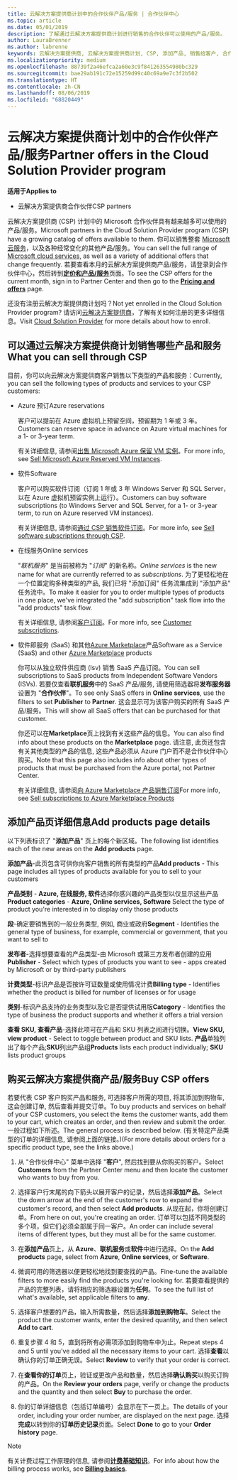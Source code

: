 ```yaml
---
title: 云解决方案提供商计划中的合作伙伴产品/服务 | 合作伙伴中心
ms.topic: article
ms.date: 05/01/2019
description: 了解通过云解决方案提供商计划进行销售的合作伙伴可以使用的产品/服务。
author: LauraBrenner
ms.author: labrenne
keywords: 云解决方案提供商, 云解决方案提供商计划, CSP, 添加产品, 销售给客户, 合作伙伴产品/服务, 云解决方案提供商产品/服务, 基于云的服务, Azure, Office 365, Dynamics, 云解决方案提供商合作伙伴, 在云解决方案提供商计划中销售, Azure RI, Azure 虚拟机预留实例, Azure 预订, 在线服务, 订阅软件, AHUB, Azure 上的 SQL Server, Azure 上的 Windows Server, 客户订阅
ms.localizationpriority: medium
ms.openlocfilehash: 88739f2a46efca2a60e3c9f841263554980bc329
ms.sourcegitcommit: bae29ab191c72e15259d99c40c69a9e7c3f2b502
ms.translationtype: HT
ms.contentlocale: zh-CN
ms.lasthandoff: 08/06/2019
ms.locfileid: "68820449"
---
```

# <a name="partner-offers-in-the-cloud-solution-provider-program"></a><span data-ttu-id="76a00-104">云解决方案提供商计划中的合作伙伴产品/服务</span><span class="sxs-lookup"><span data-stu-id="76a00-104">Partner offers in the Cloud Solution Provider program</span></span> 

<span data-ttu-id="76a00-105">**适用于**</span><span class="sxs-lookup"><span data-stu-id="76a00-105">**Applies to**</span></span>

-  <span data-ttu-id="76a00-106">云解决方案提供商合作伙伴</span><span class="sxs-lookup"><span data-stu-id="76a00-106">CSP partners</span></span>

<span data-ttu-id="76a00-107">云解决方案提供商 (CSP) 计划中的 Microsoft 合作伙伴具有越来越多可以使用的产品/服务。</span><span class="sxs-lookup"><span data-stu-id="76a00-107">Microsoft partners in the Cloud Solution Provider program (CSP) have a growing catalog of offers available to them.</span></span> <span data-ttu-id="76a00-108">你可以销售整套 [Microsoft 云服务](https://partner.microsoft.com/cloud-solution-provider/products-and-services)，以及各种经常变化的其他产品/服务。</span><span class="sxs-lookup"><span data-stu-id="76a00-108">You can sell the full range of [Microsoft cloud services](https://partner.microsoft.com/cloud-solution-provider/products-and-services), as well as a variety of additional offers that change frequently.</span></span> <span data-ttu-id="76a00-109">若要查看本月的云解决方案提供商产品/服务，请登录到合作伙伴中心，然后转到[**定价和产品/服务**](https://partnercenter.microsoft.com/pcv/sales)页面。</span><span class="sxs-lookup"><span data-stu-id="76a00-109">To see the CSP offers for the current month, sign in to Partner Center and then go to the [**Pricing and offers**](https://partnercenter.microsoft.com/pcv/sales) page.</span></span>  

<span data-ttu-id="76a00-110">还没有注册云解决方案提供商计划吗？</span><span class="sxs-lookup"><span data-stu-id="76a00-110">Not yet enrolled in the Cloud Solution Provider program?</span></span> <span data-ttu-id="76a00-111">请访问[云解决方案提供商](https://partner.microsoft.com/cloud-solution-provider)，了解有关如何注册的更多详细信息。</span><span class="sxs-lookup"><span data-stu-id="76a00-111">Visit [Cloud Solution Provider](https://partner.microsoft.com/cloud-solution-provider) for more details about how to enroll.</span></span> 

## <a name="what-you-can-sell-through-csp"></a><span data-ttu-id="76a00-112">可以通过云解决方案提供商计划销售哪些产品和服务</span><span class="sxs-lookup"><span data-stu-id="76a00-112">What you can sell through CSP</span></span>

<span data-ttu-id="76a00-113">目前，你可以向云解决方案提供商客户销售以下类型的产品和服务：</span><span class="sxs-lookup"><span data-stu-id="76a00-113">Currently, you can sell the following types of products and services to your CSP customers:</span></span>

- <span data-ttu-id="76a00-114">Azure 预订</span><span class="sxs-lookup"><span data-stu-id="76a00-114">Azure reservations</span></span><br> 

    <span data-ttu-id="76a00-115">客户可以提前在 Azure 虚拟机上预留空间，预留期为 1 年或 3 年。</span><span class="sxs-lookup"><span data-stu-id="76a00-115">Customers can reserve space in advance on Azure virtual machines for a 1- or 3-year term.</span></span><br>
    
    <span data-ttu-id="76a00-116">有关详细信息, 请参阅[出售 Microsoft Azure 保留 VM 实例](azure-reservations.md)。</span><span class="sxs-lookup"><span data-stu-id="76a00-116">For more info, see [Sell Microsoft Azure Reserved VM Instances](azure-reservations.md).</span></span>

- <span data-ttu-id="76a00-117">软件</span><span class="sxs-lookup"><span data-stu-id="76a00-117">Software</span></span><br>

    <span data-ttu-id="76a00-118">客户可以购买软件订阅（订阅 1 年或 3 年 Windows Server 和 SQL Server，以在 Azure 虚拟机预留实例上运行）。</span><span class="sxs-lookup"><span data-stu-id="76a00-118">Customers can buy software subscriptions (to Windows Server and SQL Server, for a 1- or 3-year term, to run on Azure reserved VM instances).</span></span><br>
 
    <span data-ttu-id="76a00-119">有关详细信息, 请参阅[通过 CSP 销售软件订阅](csp-software-subscriptions.md)。</span><span class="sxs-lookup"><span data-stu-id="76a00-119">For more info, see [Sell software subscriptions through CSP](csp-software-subscriptions.md).</span></span>  

- <span data-ttu-id="76a00-120">在线服务</span><span class="sxs-lookup"><span data-stu-id="76a00-120">Online services</span></span><br>

    <span data-ttu-id="76a00-121">"*联机服务*" 是当前被称为 "*订阅*" 的新名称。</span><span class="sxs-lookup"><span data-stu-id="76a00-121">*Online services* is the new name for what are currently referred to as *subscriptions*.</span></span> <span data-ttu-id="76a00-122">为了更轻松地在一个位置定购多种类型的产品, 我们已将 "添加订阅" 任务流集成到 "添加产品" 任务流中。</span><span class="sxs-lookup"><span data-stu-id="76a00-122">To make it easier for you to order multiple types of products in one place, we've integrated the "add subscription" task flow into the "add products" task flow.</span></span><br>
    
    <span data-ttu-id="76a00-123">有关详细信息, 请参阅[客户订阅](customer-subscriptions.md)。</span><span class="sxs-lookup"><span data-stu-id="76a00-123">For more info, see [Customer subscriptions](customer-subscriptions.md).</span></span>

- <span data-ttu-id="76a00-124">软件即服务 (SaaS) 和其他[Azure Marketplace](https://azuremarketplace.microsoft.com/marketplace)产品</span><span class="sxs-lookup"><span data-stu-id="76a00-124">Software as a Service (SaaS) and other [Azure Marketplace](https://azuremarketplace.microsoft.com/marketplace) products</span></span><br>

    <span data-ttu-id="76a00-125">你可以从独立软件供应商 (Isv) 销售 SaaS 产品订阅。</span><span class="sxs-lookup"><span data-stu-id="76a00-125">You can sell subscriptions to SaaS products from Independent Software Vendors (ISVs).</span></span> <span data-ttu-id="76a00-126">若要仅查看**联机服务**中的 SaaS 产品/服务, 请使用筛选器将**发布服务器**设置为 "**合作伙伴**"。</span><span class="sxs-lookup"><span data-stu-id="76a00-126">To see only SaaS offers in **Online services**, use the filters to set **Publisher** to **Partner**.</span></span> <span data-ttu-id="76a00-127">这会显示可为该客户购买的所有 SaaS 产品/服务。</span><span class="sxs-lookup"><span data-stu-id="76a00-127">This will show all SaaS offers that can be purchased for that customer.</span></span><br>
    
    <span data-ttu-id="76a00-128">你还可以在**Marketplace**页上找到有关这些产品的信息。</span><span class="sxs-lookup"><span data-stu-id="76a00-128">You can also find info about these products on the **Marketplace** page.</span></span> <span data-ttu-id="76a00-129">请注意, 此页还包含有关其他类型的产品的信息, 这些产品必须从 Azure 门户而不是合作伙伴中心购买。</span><span class="sxs-lookup"><span data-stu-id="76a00-129">Note that this page also includes info about other types of products that must be purchased from the Azure portal, not Partner Center.</span></span><br>

    <span data-ttu-id="76a00-130">有关详细信息, 请参阅[向 Azure Marketplace 产品销售订阅](sell-marketplace-products.md)</span><span class="sxs-lookup"><span data-stu-id="76a00-130">For more info, see [Sell subscriptions to Azure Marketplace Products](sell-marketplace-products.md)</span></span>

## <a name="add-products-page-details"></a><span data-ttu-id="76a00-131">添加产品页详细信息</span><span class="sxs-lookup"><span data-stu-id="76a00-131">Add products page details</span></span>

<span data-ttu-id="76a00-132">以下列表标识了 "**添加产品**" 页上的每个新区域。</span><span class="sxs-lookup"><span data-stu-id="76a00-132">The following list identifies each of the new areas on the **Add products** page.</span></span>

<span data-ttu-id="76a00-133">**添加产品**-此页包含可供你向客户销售的所有类型的产品</span><span class="sxs-lookup"><span data-stu-id="76a00-133">**Add products** - This page includes all types of products available for you to sell to  your customers</span></span>

<span data-ttu-id="76a00-134">**产品类别** - **Azure, 在线服务, 软件**选择你感兴趣的产品类型以仅显示这些产品</span><span class="sxs-lookup"><span data-stu-id="76a00-134">**Product categories** - **Azure, Online services, Software** Select the type of product you're interested in to display only those products</span></span>

<span data-ttu-id="76a00-135">**段**-确定要销售到的一般业务类型, 例如, 商业或政府</span><span class="sxs-lookup"><span data-stu-id="76a00-135">**Segment** - Identifies the general type of business, for example, commercial or government, that you want to sell to</span></span>

<span data-ttu-id="76a00-136">**发布者**-选择想要查看的产品类型-由 Microsoft 或第三方发布者创建的应用</span><span class="sxs-lookup"><span data-stu-id="76a00-136">**Publisher** - Select which types of products you want to see - apps created by Microsoft or by third-party publishers</span></span>

<span data-ttu-id="76a00-137">**计费类型**-标识产品是否按许可证数量或使用情况计费</span><span class="sxs-lookup"><span data-stu-id="76a00-137">**Billing type** - Identifies whether the product is billed for number of licenses or for usage</span></span>

<span data-ttu-id="76a00-138">**类别**-标识产品支持的业务类型以及它是否提供试用版</span><span class="sxs-lookup"><span data-stu-id="76a00-138">**Category** - Identifies the type of business the product supports and whether it offers a trial version</span></span>

<span data-ttu-id="76a00-139">**查看 SKU, 查看产品**-选择此项可在产品和 SKU 列表之间进行切换。</span><span class="sxs-lookup"><span data-stu-id="76a00-139">**View SKU, view product** - Select to toggle between product and SKU lists.</span></span> <span data-ttu-id="76a00-140">**产品**单独列出了每个产品;**SKU**列出产品组</span><span class="sxs-lookup"><span data-stu-id="76a00-140">**Products** lists each product individually; **SKU** lists product groups</span></span>

## <a name="buy-csp-offers"></a><span data-ttu-id="76a00-141">购买云解决方案提供商产品/服务</span><span class="sxs-lookup"><span data-stu-id="76a00-141">Buy CSP offers</span></span>

<span data-ttu-id="76a00-142">若要代表 CSP 客户购买产品和服务, 可选择客户所需的项目, 将其添加到购物车, 这会创建订单, 然后查看并提交订单。</span><span class="sxs-lookup"><span data-stu-id="76a00-142">To buy products and services on behalf of your CSP customers, you select the items the customer wants, add them to your cart, which creates an order, and then review and submit the order.</span></span> <span data-ttu-id="76a00-143">一般过程如下所述。</span><span class="sxs-lookup"><span data-stu-id="76a00-143">The general process is described below.</span></span> <span data-ttu-id="76a00-144">(有关特定产品类型的订单的详细信息, 请参阅上面的链接。)</span><span class="sxs-lookup"><span data-stu-id="76a00-144">(For more details about orders for a specific product type, see the links above.)</span></span>

1. <span data-ttu-id="76a00-145">从 "合作伙伴中心" 菜单中选择 "**客户**", 然后找到要从你购买的客户。</span><span class="sxs-lookup"><span data-stu-id="76a00-145">Select **Customers** from the Partner Center menu and then locate the customer who wants to buy from you.</span></span> 

2. <span data-ttu-id="76a00-146">选择客户行末尾的向下箭头以展开客户的记录，然后选择**添加产品**。</span><span class="sxs-lookup"><span data-stu-id="76a00-146">Select the down arrow at the end of the customer's row to expand the customer's record, and then select **Add products**.</span></span> <span data-ttu-id="76a00-147">从现在起，你将创建订单。</span><span class="sxs-lookup"><span data-stu-id="76a00-147">From here on out, you're creating an order.</span></span> <span data-ttu-id="76a00-148">订单可以包括不同类型的多个项，但它们必须全部属于同一客户。</span><span class="sxs-lookup"><span data-stu-id="76a00-148">An order can include several items of different types, but they must all be for the same customer.</span></span>

3. <span data-ttu-id="76a00-149">在**添加产品**页上，从 **Azure**、**联机服务**或**软件**中进行选择。</span><span class="sxs-lookup"><span data-stu-id="76a00-149">On the **Add products** page, select from **Azure**, **Online services**, or **Software**.</span></span>

4. <span data-ttu-id="76a00-150">微调可用的筛选器以便更轻松地找到要查找的产品。</span><span class="sxs-lookup"><span data-stu-id="76a00-150">Fine-tune the available filters to more easily find the products you're looking for.</span></span> <span data-ttu-id="76a00-151">若要查看提供的产品的完整列表，请将相应的筛选器设置为**任何**。</span><span class="sxs-lookup"><span data-stu-id="76a00-151">To see the full list of what's available, set applicable filters to **any**.</span></span> 

5. <span data-ttu-id="76a00-152">选择客户想要的产品，输入所需数量，然后选择**添加到购物车**。</span><span class="sxs-lookup"><span data-stu-id="76a00-152">Select the product the customer wants, enter the desired quantity, and then select **Add to cart**.</span></span>

6. <span data-ttu-id="76a00-153">重复步骤 4 和 5，直到将所有必需项添加到购物车中为止。</span><span class="sxs-lookup"><span data-stu-id="76a00-153">Repeat steps 4 and 5 until you’ve added all the necessary items to your cart.</span></span> <span data-ttu-id="76a00-154">选择**查看**以确认你的订单正确无误。</span><span class="sxs-lookup"><span data-stu-id="76a00-154">Select **Review** to verify that your order is correct.</span></span>  

7. <span data-ttu-id="76a00-155">在**查看你的订单**页上，验证或更改产品和数量，然后选择**确认购买**以购买订购的产品。</span><span class="sxs-lookup"><span data-stu-id="76a00-155">On the **Review your orders** page, verify or change the products and the quantity and then select **Buy** to purchase the order.</span></span> 

8. <span data-ttu-id="76a00-156">你的订单详细信息（包括订单编号）会显示在下一页上。</span><span class="sxs-lookup"><span data-stu-id="76a00-156">The details of your order, including your order number, are displayed on the next page.</span></span> <span data-ttu-id="76a00-157">选择**完成**以转到你的**订单历史记录**页面。</span><span class="sxs-lookup"><span data-stu-id="76a00-157">Select **Done** to go to your **Order history** page.</span></span> 

> [!NOTE]
> <span data-ttu-id="76a00-158">有关计费过程工作原理的信息, 请参阅[**计费基础知识**](https://docs.microsoft.com/partner-center/billing-basics)。</span><span class="sxs-lookup"><span data-stu-id="76a00-158">For info about how the billing process works, see [**Billing basics**](https://docs.microsoft.com/partner-center/billing-basics).</span></span>


